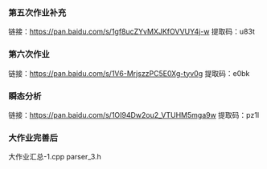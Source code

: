 ### 第五次作业补充
链接：https://pan.baidu.com/s/1gf8ucZYvMXJKfOVVUY4j-w 
提取码：u83t 

### 第六次作业
链接：https://pan.baidu.com/s/1V6-MrjszzPC5E0Xg-tyv0g 
提取码：e0bk 

### 瞬态分析
链接：https://pan.baidu.com/s/1OI94Dw2ou2_VTUHM5mga9w 
提取码：pz1l 

### 大作业完善后
大作业汇总-1.cpp  parser_3.h
